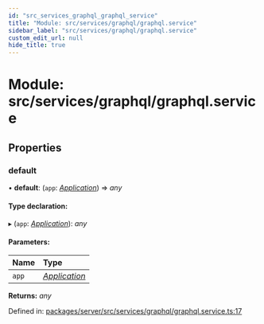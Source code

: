 ```yaml
---
id: "src_services_graphql_graphql_service"
title: "Module: src/services/graphql/graphql.service"
sidebar_label: "src/services/graphql/graphql.service"
custom_edit_url: null
hide_title: true
---
```


# Module: src/services/graphql/graphql.service

## Properties

### default

• **default**: (`app`: [*Application*](src_declarations.md#application)) => *any*

#### Type declaration:

▸ (`app`: [*Application*](src_declarations.md#application)): *any*

#### Parameters:

Name | Type |
:------ | :------ |
`app` | [*Application*](src_declarations.md#application) |

**Returns:** *any*

Defined in: [packages/server/src/services/graphql/graphql.service.ts:17](https://github.com/xr3ngine/xr3ngine/blob/7650c2bea/packages/server/src/services/graphql/graphql.service.ts#L17)
